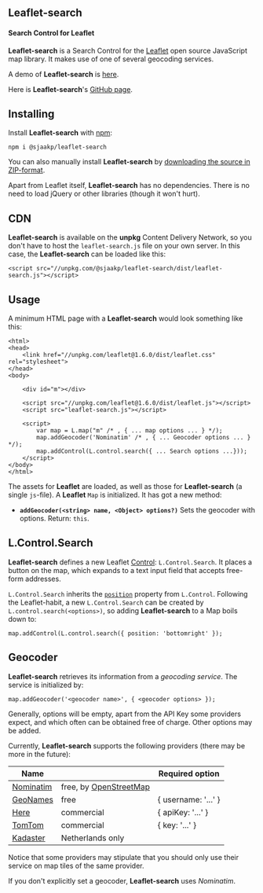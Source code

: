 Leaflet-search
--------------
#### Search Control for Leaflet ####

**Leaflet-search** is a Search Control for the [Leaflet](https://leafletjs.com/)
open source JavaScript map library. It makes use of one of several geocoding services.

A demo of **Leaflet-search** is [here](https://sjaakpriester.nl/software/leaflet-search).

Here is **Leaflet-search**'s  [GitHub page](https://github.com/sjaakp/leaflet-search).

## Installing ##

Install **Leaflet-search** with [npm](https://www.npmjs.com/):

	npm i @sjaakp/leaflet-search

You can also manually install **Leaflet-search** by 
[downloading the source in ZIP-format](https://github.com/sjaakp/leaflet-search/archive/master.zip).

Apart from Leaflet itself, **Leaflet-search** has no dependencies. 
There is no need to load jQuery or other libraries (though it won't hurt).

## CDN ##

**Leaflet-search** is available on the **unpkg** Content Delivery Network, so you
don't have to host the `leaflet-search.js` file on your own server. In this case,
the **Leaflet-search** can be loaded like this:

	<script src="//unpkg.com/@sjaakp/leaflet-search/dist/leaflet-search.js"></script>

## Usage ##

A minimum HTML page with a **Leaflet-search** would look something like this:

	<html>
	<head>
        <link href="//unpkg.com/leaflet@1.6.0/dist/leaflet.css" rel="stylesheet">
	</head>
	<body>

		<div id="m"></div>

		<script src="//unpkg.com/leaflet@1.6.0/dist/leaflet.js"></script>
		<script src="leaflet-search.js"></script>

		<script>
			var map = L.map("m" /* , { ... map options ... } */);
			map.addGeocoder('Nominatim' /* , { ... Geocoder options ... } */);
			map.addControl(L.control.search({ ... Search options ...}));
		</script>
	</body>
	</html>
	
The assets for **Leaflet** are loaded, as well as those for **Leaflet-search** (a single
`js`-file). A **Leaflet** `Map` is initialized. It has got a new method:

- **`addGeocoder(<string> name, <Object> options?)`** Sets the geocoder with options. Return: `this`.

## L.Control.Search ##

**Leaflet-search** defines a new Leaflet [Control](https://leafletjs.com/reference-1.6.0.html#control): 
`L.Control.Search`. It places a button on the map, which expands to a text input field that
accepts free-form addresses.

`L.Control.Search` inherits the [`position`](https://leafletjs.com/reference-1.6.0.html#control-position)
property from `L.Control`. Following the Leaflet-habit, a new `L.Control.Search` can be created
by `L.control.search(<options>)`, so adding **Leaflet-search** to a Map boils down to:

    map.addControl(L.control.search({ position: 'bottomright' });
    
## Geocoder ##

**Leaflet-search** retrieves its information from a *geocoding service*. The service is 
initialized by:

    map.addGeocoder('<geocoder name>', { <geocoder options> });
    
Generally, options will be empty, apart from the API Key some providers expect, and which
often can be obtained free of charge. Other options may be added.

Currently, **Leaflet-search** 
supports the following providers (there may be more in the future):

|Name|  |Required option|
|----|---|------------|
|[Nominatim](https://nominatim.org)|free, by [OpenStreetMap](https://www.openstreetmap.org/about)| |
|[GeoNames](https://geonames.org)|free|{ username: '...' } |
|[Here](https://developer.here.com/documentation/authentication/dev_guide/index.html)|commercial|{ apiKey: '...' } |
|[TomTom](https://developer.tomtom.com/search-api/search-api-documentation/)|commercial|{ key: '...' } |
|[Kadaster](https://github.com/PDOK/locatieserver/wiki/API-Locatieserver)|Netherlands only| |

Notice that some providers may stipulate that you should only use their service on map
tiles of the same provider.

If you don't explicitly set a geocoder, **Leaflet-search** uses *Nominatim*.
